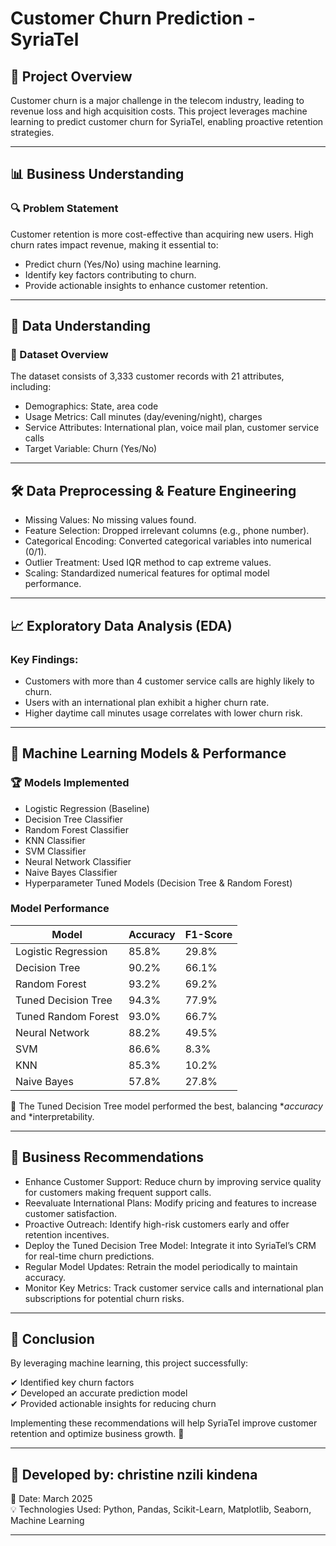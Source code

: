 # Customer Churn Prediction - SyriaTel

## 📌 Project Overview  
Customer churn is a major challenge in the telecom industry, leading to revenue loss and high acquisition costs. This project leverages machine learning to predict customer churn for SyriaTel, enabling proactive retention strategies.

---

## 📊 Business Understanding  

### 🔍 Problem Statement  
Customer retention is more cost-effective than acquiring new users. High churn rates impact revenue, making it essential to:  

- Predict churn (Yes/No) using machine learning.  
- Identify key factors contributing to churn.  
- Provide actionable insights to enhance customer retention.  

---

## 📂 Data Understanding  

### 🔹 Dataset Overview  
The dataset consists of 3,333 customer records with 21 attributes, including:

- Demographics: State, area code  
- Usage Metrics: Call minutes (day/evening/night), charges  
- Service Attributes: International plan, voice mail plan, customer service calls  
- Target Variable: Churn (Yes/No)  

---

## 🛠 Data Preprocessing & Feature Engineering  

- Missing Values: No missing values found.  
- Feature Selection: Dropped irrelevant columns (e.g., phone number).  
- Categorical Encoding: Converted categorical variables into numerical (0/1).  
- Outlier Treatment: Used IQR method to cap extreme values.  
- Scaling: Standardized numerical features for optimal model performance.  

---

## 📈 Exploratory Data Analysis (EDA)  

### Key Findings:  
- Customers with more than 4 customer service calls are highly likely to churn.  
- Users with an international plan exhibit a higher churn rate.  
- Higher daytime call minutes usage correlates with lower churn risk.  

---

## 🤖 Machine Learning Models & Performance  

### 🏆 Models Implemented  
- Logistic Regression (Baseline)  
- Decision Tree Classifier  
- Random Forest Classifier  
- KNN Classifier  
- SVM Classifier  
- Neural Network Classifier  
- Naive Bayes Classifier  
- Hyperparameter Tuned Models (Decision Tree & Random Forest)  

### Model Performance  

| Model                  | Accuracy | F1-Score |
|------------------------|---------|----------|
| Logistic Regression   | 85.8%   | 29.8%    |
| Decision Tree         | 90.2%   | 66.1%    |
| Random Forest        | 93.2%   | 69.2%    |
| Tuned Decision Tree | 94.3% | 77.9%  |
| Tuned Random Forest | 93.0% | 66.7%  |
| Neural Network       | 88.2%   | 49.5%    |
| SVM                  | 86.6%   | 8.3%     |
| KNN                  | 85.3%   | 10.2%    |
| Naive Bayes          | 57.8%   | 27.8%    |

📌 The Tuned Decision Tree model performed the best, balancing **accuracy* and *interpretability.  

---

## 📢 Business Recommendations  

- Enhance Customer Support: Reduce churn by improving service quality for customers making frequent support calls.  
- Reevaluate International Plans: Modify pricing and features to increase customer satisfaction.  
- Proactive Outreach: Identify high-risk customers early and offer retention incentives.  
- Deploy the Tuned Decision Tree Model: Integrate it into SyriaTel’s CRM for real-time churn predictions.  
- Regular Model Updates: Retrain the model periodically to maintain accuracy.  
- Monitor Key Metrics: Track customer service calls and international plan subscriptions for potential churn risks.  

---

## 🎯 Conclusion  
By leveraging machine learning, this project successfully:  

✔ Identified key churn factors  
✔ Developed an accurate prediction model  
✔ Provided actionable insights for reducing churn  

Implementing these recommendations will help SyriaTel improve customer retention and optimize business growth. 🚀  

---

## 📌 Developed by: christine nzili kindena  
📅 Date: March 2025  
💡 Technologies Used: Python, Pandas, Scikit-Learn, Matplotlib, Seaborn, Machine Learning  

---
